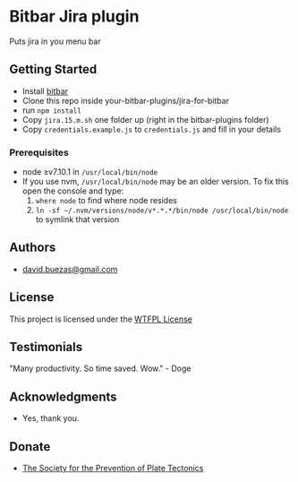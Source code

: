 # Bitbar Jira plugin

Puts jira in you menu bar

## Getting Started

* Install [bitbar](https://github.com/matryer/bitbar)
* Clone this repo inside your-bitbar-plugins/jira-for-bitbar
* run `npm install`
* Copy `jira.15.m.sh` one folder up (right in the bitbar-plugins folder)
* Copy `credentials.example.js` to `credentials.js` and fill in your details

### Prerequisites
* node ≥v7.10.1 in `/usr/local/bin/node`
* If you use nvm, `/usr/local/bin/node` may be an older version. To fix this open the console and type:
  1. `where node` to find where node resides
  2. `ln -sf ~/.nvm/versions/node/v*.*.*/bin/node /usr/local/bin/node` to symlink that version

## Authors
  * david.buezas@gmail.com

## License

This project is licensed under the [WTFPL License](http://www.wtfpl.net/)

## Testimonials

"Many productivity. So time saved. Wow." - Doge

## Acknowledgments
* Yes, thank you.

## Donate
* [The Society for the Prevention of Plate Tectonics](http://www.wimble.org/SoPrePlaTec/preventionhome.html)
